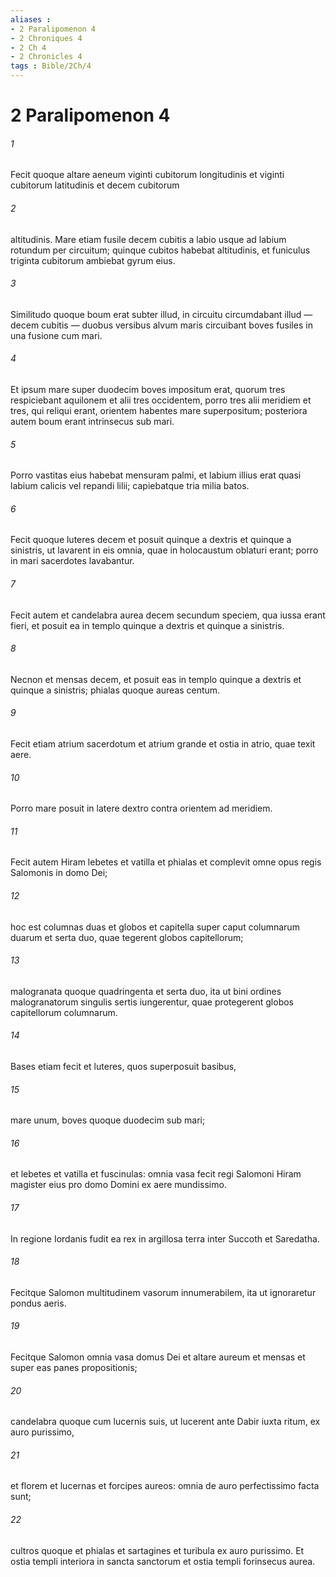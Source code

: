 ```yaml
---
aliases : 
- 2 Paralipomenon 4
- 2 Chroniques 4
- 2 Ch 4
- 2 Chronicles 4
tags : Bible/2Ch/4
---
```


# 2 Paralipomenon 4

###### 1
Fecit quoque altare aeneum viginti cubitorum longitudinis et viginti cubitorum latitudinis et decem cubitorum 
###### 2
altitudinis. Mare etiam fusile decem cubitis a labio usque ad labium rotundum per circuitum; quinque cubitos habebat altitudinis, et funiculus triginta cubitorum ambiebat gyrum eius. 
###### 3
Similitudo quoque boum erat subter illud, in circuitu circumdabant illud — decem cubitis — duobus versibus alvum maris circuibant boves fusiles in una fusione cum mari. 
###### 4
Et ipsum mare super duodecim boves impositum erat, quorum tres respiciebant aquilonem et alii tres occidentem, porro tres alii meridiem et tres, qui reliqui erant, orientem habentes mare superpositum; posteriora autem boum erant intrinsecus sub mari. 
###### 5
Porro vastitas eius habebat mensuram palmi, et labium illius erat quasi labium calicis vel repandi lilii; capiebatque tria milia batos.
###### 6
Fecit quoque luteres decem et posuit quinque a dextris et quinque a sinistris, ut lavarent in eis omnia, quae in holocaustum oblaturi erant; porro in mari sacerdotes lavabantur.
###### 7
Fecit autem et candelabra aurea decem secundum speciem, qua iussa erant fieri, et posuit ea in templo quinque a dextris et quinque a sinistris. 
###### 8
Necnon et mensas decem, et posuit eas in templo quinque a dextris et quinque a sinistris; phialas quoque aureas centum.
###### 9
Fecit etiam atrium sacerdotum et atrium grande et ostia in atrio, quae texit aere. 
###### 10
Porro mare posuit in latere dextro contra orientem ad meridiem.
###### 11
Fecit autem Hiram lebetes et vatilla et phialas et complevit omne opus regis Salomonis in domo Dei; 
###### 12
hoc est columnas duas et globos et capitella super caput columnarum duarum et serta duo, quae tegerent globos capitellorum; 
###### 13
malogranata quoque quadringenta et serta duo, ita ut bini ordines malogranatorum singulis sertis iungerentur, quae protegerent globos capitellorum columnarum. 
###### 14
Bases etiam fecit et luteres, quos superposuit basibus, 
###### 15
mare unum, boves quoque duodecim sub mari; 
###### 16
et lebetes et vatilla et fuscinulas: omnia vasa fecit regi Salomoni Hiram magister eius pro domo Domini ex aere mundissimo. 
###### 17
In regione Iordanis fudit ea rex in argillosa terra inter Succoth et Saredatha. 
###### 18
Fecitque Salomon multitudinem vasorum innumerabilem, ita ut ignoraretur pondus aeris.
###### 19
Fecitque Salomon omnia vasa domus Dei et altare aureum et mensas et super eas panes propositionis; 
###### 20
candelabra quoque cum lucernis suis, ut lucerent ante Dabir iuxta ritum, ex auro purissimo, 
###### 21
et florem et lucernas et forcipes aureos: omnia de auro perfectissimo facta sunt; 
###### 22
cultros quoque et phialas et sartagines et turibula ex auro purissimo. Et ostia templi interiora in sancta sanctorum et ostia templi forinsecus aurea.
